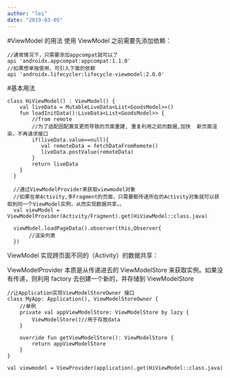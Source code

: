 ```yaml
---
author: "lei"
date: "2019-03-05"
---
```


#ViewModel 的用法
使用 ViewModel 之前需要先添加依赖：

    //通常情况下，只需要添加appcompat就可以了
    api 'androidx.appcompat:appcompat:1.1.0'
    //如果想单独使用，可引入下面的依赖
    api 'androidx.lifecycler:lifecycle-viewmodel:2.0.0'

#基本用法

	class HiViewModel() : ViewModel() {
	    val liveData = MutableLiveData<List<GoodsModel>>()
	    fun loadInitData():LiveData<List<GoodsModel>> {
	        //from remote
	        //为了适配因配置变更而导致的页面重建, 重复利用之前的数据,加快  新页面渲染，不再请求接口
	        if(liveData.value==null){
	           val remoteData = fetchDataFromRemote()
	           liveData.postValue(remoteData)
	        }
	        return liveData
	    }
	  }
	
	  //通过ViewModelProvider来获取viewmodel对象
	  //如果在单Activity,多Fragment的页面，只需要都传递所在的Activity对象就可以获取到同一个ViewModel实例，从而实现数据共享。。
	  val viewModel = ViewModelProvider(Activity/Fragment).get(HiViewModel::class.java)
	
	  viewModel.loadPageData().observer(this,Observer{
	       //渲染列表  
	  })

ViewModel 实现跨页面不同的（Activity）的数据共享：

ViewModelProvider 本质是从传递进去的 ViewModelStore 来获取实例。如果没有传递，则利用 factory 去创建一个新的，并存储到 ViewModelStore

	//让Application实现ViewModelStoreOwner 接口
	class MyApp: Application(), ViewModelStoreOwner {
		//单例
	    private val appViewModelStore: ViewModelStore by lazy {
	        ViewModelStore()//用于存放data
	    }
	
	    override fun getViewModelStore(): ViewModelStore {
	        return appViewModelStore
	    } 
	}
	
	val viewmodel = ViewProvider(application).get(HiViewModel::class.java)